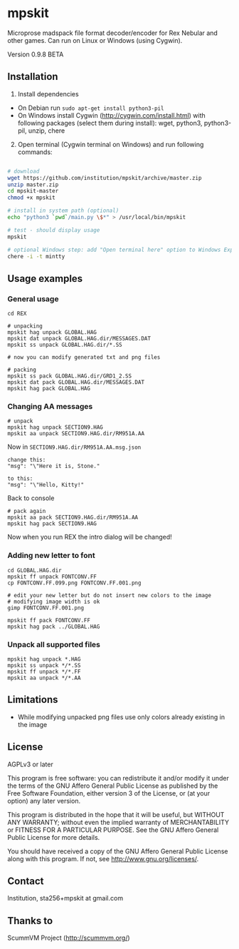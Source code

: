 mpskit
======

Microprose madspack file format decoder/encoder for Rex Nebular and other games. Can run on Linux or Windows (using Cygwin).

Version 0.9.8 BETA

Installation
------------

1) Install dependencies

* On Debian run `sudo apt-get install python3-pil`
* On Windows install Cygwin (http://cygwin.com/install.html) with following packages (select them during install): wget, python3, python3-pil, unzip, chere

2) Open terminal (Cygwin terminal on Windows) and run following commands:


```bash

# download
wget https://github.com/institution/mpskit/archive/master.zip
unzip master.zip
cd mpskit-master
chmod +x mpskit

# install in system path (optional)
echo "python3 `pwd`/main.py \$*" > /usr/local/bin/mpskit

# test - should display usage
mpskit

# optional Windows step: add "Open terminal here" option to Windows Explorer
chere -i -t mintty

```



Usage examples
--------------

### General usage ###
	
	cd REX
	
	# unpacking
	mpskit hag unpack GLOBAL.HAG	
	mpskit dat unpack GLOBAL.HAG.dir/MESSAGES.DAT
	mpskit ss unpack GLOBAL.HAG.dir/*.SS

	# now you can modify generated txt and png files

	# packing
	mpskit ss pack GLOBAL.HAG.dir/GRD1_2.SS
	mpskit dat pack GLOBAL.HAG.dir/MESSAGES.DAT	
	mpskit hag pack GLOBAL.HAG
	

### Changing AA messages ###

	# unpack
	mpskit hag unpack SECTION9.HAG
	mpskit aa unpack SECTION9.HAG.dir/RM951A.AA

Now in `SECTION9.HAG.dir/RM951A.AA.msg.json`
	
	change this:
	"msg": "\"Here it is, Stone."
	
	to this:
	"msg": "\"Hello, Kitty!"      

Back to console

	# pack again
	mpskit aa pack SECTION9.HAG.dir/RM951A.AA
	mpskit hag pack SECTION9.HAG


Now when you run REX the intro dialog will be changed!


### Adding new letter to font ###

	cd GLOBAL.HAG.dir	
	mpskit ff unpack FONTCONV.FF
	cp FONTCONV.FF.099.png FONTCONV.FF.001.png
	
	# edit your new letter but do not insert new colors to the image
	# modifying image width is ok
	gimp FONTCONV.FF.001.png
		
	mpskit ff pack FONTCONV.FF
	mpskit hag pack ../GLOBAL.HAG
	
### Unpack all supported files ###

	mpskit hag unpack *.HAG
	mpskit ss unpack */*.SS
	mpskit ff unpack */*.FF
	mpskit aa unpack */*.AA
	

Limitations
-----------

* While modifying unpacked png files use only colors already existing in the image

License
-------
AGPLv3 or later

This program is free software: you can redistribute it and/or modify
it under the terms of the GNU Affero General Public License as published by
the Free Software Foundation, either version 3 of the License, or
(at your option) any later version.

This program is distributed in the hope that it will be useful,
but WITHOUT ANY WARRANTY; without even the implied warranty of
MERCHANTABILITY or FITNESS FOR A PARTICULAR PURPOSE.  See the
GNU Affero General Public License for more details.

You should have received a copy of the GNU Affero General Public License
along with this program.  If not, see <http://www.gnu.org/licenses/>.

Contact
-------
Institution, sta256+mpskit at gmail.com

Thanks to
---------
ScummVM Project (http://scummvm.org/)







